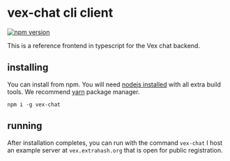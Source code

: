 # vex-chat cli client

[![npm version](https://badge.fury.io/js/vex-chat.svg)](https://badge.fury.io/js/vex-chat)

This is a reference frontend in typescript for the Vex chat backend.

## installing

You can install from npm. You will need [nodejs installed](https://nodejs.org/en/download/package-manager/) with all extra build tools. We recommend [yarn](https://yarnpkg.com/) package manager.

```
npm i -g vex-chat
```

## running

After installation completes, you can run with the command `vex-chat`
I host an example server at `vex.extrahash.org` that is open for public registration.
